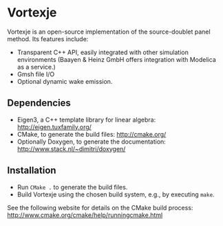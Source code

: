 Vortexje
========
Vortexje is an open-source implementation of the source-doublet panel method. Its features include:

  * Transparent C++ API, easily integrated with other simulation environments
    (Baayen & Heinz GmbH offers integration with Modelica as a service.)
  * Gmsh file I/O
  * Optional dynamic wake emission.

Dependencies
------------
 * Eigen3, a C++ template library for linear algebra:
   http://eigen.tuxfamily.org/
 * CMake, to generate the build files:
   http://cmake.org/
 * Optionally Doxygen, to generate the documentation:
   http://www.stack.nl/~dimitri/doxygen/
   
Installation
------------
 * Run `CMake .` to generate the build files.
 * Build Vortexje using the chosen build system, e.g., by executing `make`.
 
See the following website for details on the CMake build process:
http://www.cmake.org/cmake/help/runningcmake.html
